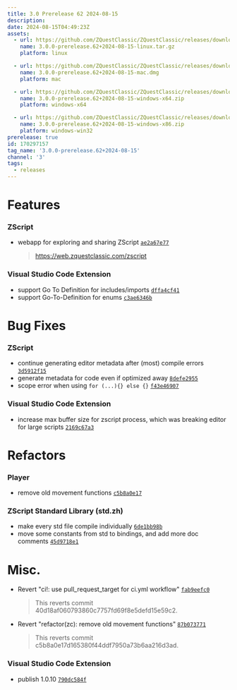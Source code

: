 ```yaml
---
title: 3.0 Prerelease 62 2024-08-15
description: 
date: 2024-08-15T04:49:23Z
assets: 
  - url: https://github.com/ZQuestClassic/ZQuestClassic/releases/download/3.0.0-prerelease.62%2B2024-08-15/3.0.0-prerelease.62%2B2024-08-15-linux.tar.gz
    name: 3.0.0-prerelease.62+2024-08-15-linux.tar.gz
    platform: linux

  - url: https://github.com/ZQuestClassic/ZQuestClassic/releases/download/3.0.0-prerelease.62%2B2024-08-15/3.0.0-prerelease.62%2B2024-08-15-mac.dmg
    name: 3.0.0-prerelease.62+2024-08-15-mac.dmg
    platform: mac

  - url: https://github.com/ZQuestClassic/ZQuestClassic/releases/download/3.0.0-prerelease.62%2B2024-08-15/3.0.0-prerelease.62%2B2024-08-15-windows-x64.zip
    name: 3.0.0-prerelease.62+2024-08-15-windows-x64.zip
    platform: windows-x64

  - url: https://github.com/ZQuestClassic/ZQuestClassic/releases/download/3.0.0-prerelease.62%2B2024-08-15/3.0.0-prerelease.62%2B2024-08-15-windows-x86.zip
    name: 3.0.0-prerelease.62+2024-08-15-windows-x86.zip
    platform: windows-win32
prerelease: true
id: 170297157
tag_name: '3.0.0-prerelease.62+2024-08-15'
channel: '3'
tags:
  - releases
---
```





# Features

### ZScript

- webapp for exploring and sharing ZScript [`ae2a67e77`](https://github.com/ZQuestClassic/ZQuestClassic/commit/ae2a67e77a9d54ab8eef156ba05365806b30ef76)
   &nbsp;
   >https://web.zquestclassic.com/zscript 
   >

### Visual Studio Code Extension

- support Go To Definition for includes/imports [`dffa4cf41`](https://github.com/ZQuestClassic/ZQuestClassic/commit/dffa4cf41a43baf2c8f4a1b0731dcdabd5c4114d)
- support Go-To-Definition for enums [`c3ae6346b`](https://github.com/ZQuestClassic/ZQuestClassic/commit/c3ae6346b1064fc7bd4888846e3d496700fccb82)

# Bug Fixes

### ZScript

- continue generating editor metadata after (most) compile errors [`3d5912f15`](https://github.com/ZQuestClassic/ZQuestClassic/commit/3d5912f157235ee210658281b5876d9f2b3bb8cb)
- generate metadata for code even if optimized away [`8defe2955`](https://github.com/ZQuestClassic/ZQuestClassic/commit/8defe2955b2fbe690ce56ade344e32f81981fa82)
- scope error when using `for (...){} else {}` [`f43e46907`](https://github.com/ZQuestClassic/ZQuestClassic/commit/f43e4690737fe92a828da6a911a372a83f94f7cc)

### Visual Studio Code Extension

- increase max buffer size for zscript process, which was breaking editor for large scripts [`2169c67a3`](https://github.com/ZQuestClassic/ZQuestClassic/commit/2169c67a36c11f35387c52c9c1b7b386fbab956d)

# Refactors

### Player

- remove old movement functions [`c5b8a0e17`](https://github.com/ZQuestClassic/ZQuestClassic/commit/c5b8a0e17d165380f44ddf7950a73b6aa216d3ad)

### ZScript Standard Library (std.zh)

- make every std file compile individually [`6de1bb98b`](https://github.com/ZQuestClassic/ZQuestClassic/commit/6de1bb98b4189bf7a45f41b61c590bf4974055dc)
- move some constants from std to bindings, and add more doc comments [`45d9718e1`](https://github.com/ZQuestClassic/ZQuestClassic/commit/45d9718e1e4542f16de62e4eee5aa61de3f3ae46)

# Misc.

- Revert "ci!: use pull_request_target for ci.yml workflow" [`fab9eefc0`](https://github.com/ZQuestClassic/ZQuestClassic/commit/fab9eefc0b66faec82c3530fa50917e01876e19e)
   &nbsp;
   >This reverts commit 40d18af060793860c7757fd69f8e5defd15e59c2. 
   >
- Revert "refactor(zc): remove old movement functions" [`87b073771`](https://github.com/ZQuestClassic/ZQuestClassic/commit/87b0737717ecfd99fc037f37e94ebdc24c4453dd)
   &nbsp;
   >This reverts commit c5b8a0e17d165380f44ddf7950a73b6aa216d3ad. 
   >

### Visual Studio Code Extension

- publish 1.0.10 [`790dc584f`](https://github.com/ZQuestClassic/ZQuestClassic/commit/790dc584ff36aac6390de58d79410ae2bc85c307)
